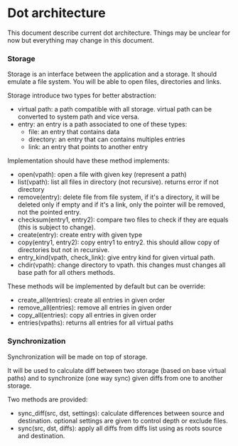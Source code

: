 # Dot architecture

This document describe current dot architecture. Things may be unclear for now but everything may change in this document.

### Storage

Storage is an interface between the application and a storage. It should emulate a file system. You will be able to open files, directories and links. 

Storage introduce two types for better abstraction:

- virtual path: a path compatible with all storage. virtual path can be converted to system path and vice versa.
- entry: an entry is a path associated to one of these types:
	+ file: an entry that contains data
	+ directory: an entry that can contains multiples entries
	+ link: an entry that points to another entry

Implementation should have these method implements:

- open(vpath): open a file with given key (represent a path)
- list(vpath): list all files in directory (not recursive). returns error if not directory
- remove(entry): delete file from file system, if it's a directory, it will be deleted only if empty and if it's a link, only the pointer will be removed, not the pointed entry.
- checksum(entry1, entry2): compare two files to check if they are equals (this is subject to change).
- create(entry): create entry with given type
- copy(entry1, entry2): copy entry1 to entry2. this should allow copy of directories but not in recursive.
- entry\_kind(vpath, check\_link): give entry kind for given virtual path.
- chdir(vpath): change directory to vpath. this changes must changes all base path for all others methods.

These methods will be implemented by default but can be override:

- create\_all(entries): create all entries in given order
- remove\_all(entries): remove all entries in given order
- copy\_all(entries): copy all entries in given order
- entries(vpaths): returns all entries for all virtual paths

### Synchronization

Synchronization will be made on top of storage.

It will be used to calculate diff between two storage (based on base virtual paths) and to synchronize (one way sync) given diffs from one to another storage.

Two methods are provided:

- sync\_diff(src, dst, settings): calculate differences between source and destination. optional settings are given to control depth or exclude files.
- sync(src, dst, diffs): apply all diffs from diffs list using as roots source and destination.
